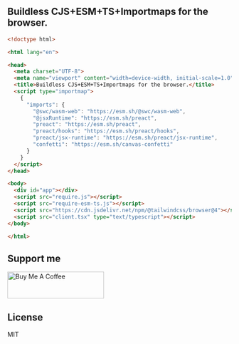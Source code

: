 ## Buildless CJS+ESM+TS+Importmaps for the browser.

```html
<!doctype html>

<html lang="en">

<head>
  <meta charset="UTF-8">
  <meta name="viewport" content="width=device-width, initial-scale=1.0">
  <title>Buildless CJS+ESM+TS+Importmaps for the browser.</title>
  <script type="importmap">
    {
      "imports": {
        "@swc/wasm-web": "https://esm.sh/@swc/wasm-web",
        "@jsxRuntime": "https://esm.sh/preact",
        "preact": "https://esm.sh/preact",
        "preact/hooks": "https://esm.sh/preact/hooks",
        "preact/jsx-runtime": "https://esm.sh/preact/jsx-runtime",
        "confetti": "https://esm.sh/canvas-confetti"
      }
    }
  </script>
</head>

<body>
  <div id="app"></div>
  <script src="require.js"></script>
  <script src="require-esm-ts.js"></script>
  <script src="https://cdn.jsdelivr.net/npm/@tailwindcss/browser@4"></script>
  <script src="client.tsx" type="text/typescript"></script>
</body>

</html>
```

## Support me

<a href="https://www.buymeacoffee.com/stagas" target="_blank"><img src="https://cdn.buymeacoffee.com/buttons/v2/default-red.png" alt="Buy Me A Coffee" style="height: 60px !important;width: 217px !important;" ></a>

## License

MIT
